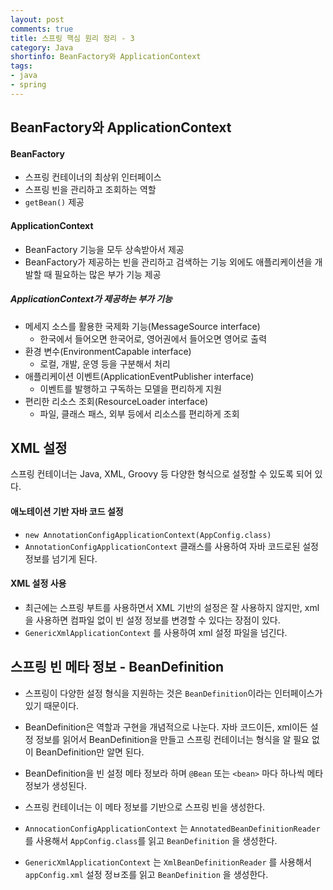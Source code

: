 ```yaml
---
layout: post
comments: true
title: 스프링 핵심 원리 정리 - 3
category: Java
shortinfo: BeanFactory와 ApplicationContext
tags:
- java
- spring
---
```




## BeanFactory와 ApplicationContext

#### BeanFactory

- 스프링 컨테이너의 최상위 인터페이스
- 스프링 빈을 관리하고 조회하는 역할
- `getBean()` 제공

#### ApplicationContext

- BeanFactory 기능을 모두 상속받아서 제공
- BeanFactory가 제공하는 빈을 관리하고 검색하는 기능 외에도 애플리케이션을 개발할 때 필요하는 많은 부가 기능 제공

##### ApplicationContext가 제공하는 부가 기능

- 메세지 소스를 활용한 국제화 기능(MessageSource interface)
  - 한국에서 들어오면 한국어로, 영어권에서 들어오면 영어로 출력
- 환경 변수(EnvironmentCapable interface)
  - 로컬, 개발, 운영 등을 구분해서 처리
- 애플리케이션 이벤트(ApplicationEventPublisher interface)
  - 이벤트를 발행하고 구독하는 모델을 편리하게 지원
- 편리한 리소스 조회(ResourceLoader interface)
  - 파일, 클래스 패스, 외부 등에서 리소스를 편리하게 조회



## XML 설정

스프링 컨테이너는 Java, XML, Groovy 등 다양한 형식으로 설정할 수 있도록 되어 있다.

#### 애노테이션 기반 자바 코드 설정

- `new AnnotationConfigApplicationContext(AppConfig.class)`
- `AnnotationConfigApplicationContext` 클래스를 사용하여 자바 코드로된 설정 정보를 넘기게 된다.

#### XML 설정 사용

- 최근에는 스프링 부트를 사용하면서 XML 기반의 설정은 잘 사용하지 않지만, xml을 사용하면 컴파일 없이 빈 설정 정보를 변경할 수 있다는 장점이 있다.  
- `GenericXmlApplicationContext` 를 사용하여 xml 설정 파일을 넘긴다.



## 스프링 빈 메타 정보 - BeanDefinition

- 스프링이 다양한 설정 형식을 지원하는 것은 `BeanDefinition`이라는 인터페이스가 있기 때문이다.
- BeanDefinition은 역할과 구현을 개념적으로 나눈다. 자바 코드이든, xml이든 설정 정보를 읽어서 BeanDefinition을 만들고 스프링 컨테이너는 형식을 알 필요 없이 BeanDefinition만 알면 된다.
- BeanDefinition을 빈 설정 메타 정보라 하며 `@Bean` 또는 `<bean>` 마다 하나씩 메타 정보가 생성된다.
- 스프링 컨테이너는 이 메타 정보를 기반으로 스프링 빈을 생성한다.

- `AnnocationConfigApplicationContext` 는 `AnnotatedBeanDefinitionReader` 를 사용해서 `AppConfig.class`를 읽고 `BeanDefinition` 을 생성한다.
- `GenericXmlApplicationContext` 는 `XmlBeanDefinitionReader` 를 사용해서 `appConfig.xml` 설정 정ㅂ조를 읽고 `BeanDefinition` 을 생성한다.